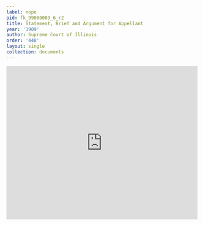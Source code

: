 ```yaml
---
label: nope
pid: fk_99000003_6_r2
title: Statement, Brief and Argument for Appellant
year: '1909'
author: Supreme Court of Illinois
order: '448'
layout: single
collection: documents
---
```

<iframe src="https://northwestern.app.box.com/embed/s/kz32t1wn8d8mgl0dk2lkgs4xy276kyfi?sortColumn=date&view=list" width="500" height="400" frameborder="0" allowfullscreen webkitallowfullscreen msallowfullscreen></iframe>

